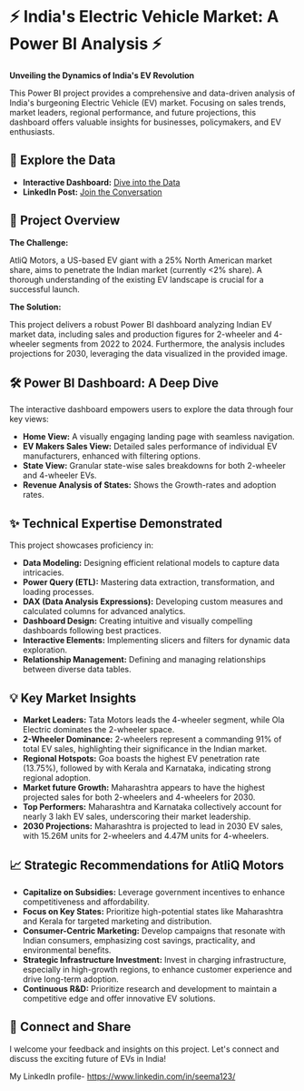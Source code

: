 # ⚡️ India's Electric Vehicle Market: A Power BI Analysis ⚡️

**Unveiling the Dynamics of India's EV Revolution**

This Power BI project provides a comprehensive and data-driven analysis of India's burgeoning Electric Vehicle (EV) market.  Focusing on sales trends, market leaders, regional performance, and future projections, this dashboard offers valuable insights for businesses, policymakers, and EV enthusiasts.

## 🚀 Explore the Data

* **Interactive Dashboard:** [Dive into the Data](https://app.powerbi.com/reportEmbed?reportId=be8b6043-3e35-48f9-9885-be24ea8a14f3&autoAuth=true&ctid=c6e549b3-5f45-4032-aae9-d4244dc5b2c4)
* **LinkedIn Post:** [Join the Conversation]()

## 🎯 Project Overview

**The Challenge:**

AtliQ Motors, a US-based EV giant with a 25% North American market share, aims to penetrate the Indian market (currently <2% share).  A thorough understanding of the existing EV landscape is crucial for a successful launch.

**The Solution:**

This project delivers a robust Power BI dashboard analyzing Indian EV market data, including sales and production figures for 2-wheeler and 4-wheeler segments from 2022 to 2024.  Furthermore, the analysis includes projections for 2030, leveraging the data visualized in the provided image.

## 🛠️ Power BI Dashboard: A Deep Dive

The interactive dashboard empowers users to explore the data through four key views:

* **Home View:**  A visually engaging landing page with seamless navigation.
* **EV Makers Sales View:**  Detailed sales performance of individual EV manufacturers, enhanced with filtering options.
* **State View:**  Granular state-wise sales breakdowns for both 2-wheeler and 4-wheeler EVs.
* **Revenue Analysis of States:**  Shows the Growth-rates and adoption rates.

## ✨ Technical Expertise Demonstrated

This project showcases proficiency in:

* **Data Modeling:**  Designing efficient relational models to capture data intricacies.
* **Power Query (ETL):**  Mastering data extraction, transformation, and loading processes.
* **DAX (Data Analysis Expressions):**  Developing custom measures and calculated columns for advanced analytics.
* **Dashboard Design:**  Creating intuitive and visually compelling dashboards following best practices.
* **Interactive Elements:**  Implementing slicers and filters for dynamic data exploration.
* **Relationship Management:**  Defining and managing relationships between diverse data tables.

## 💡 Key Market Insights

* **Market Leaders:** Tata Motors leads the 4-wheeler segment, while Ola Electric dominates the 2-wheeler space.
* **2-Wheeler Dominance:** 2-wheelers represent a commanding 91% of total EV sales, highlighting their significance in the Indian market.
* **Regional Hotspots:** Goa boasts the highest EV penetration rate (13.75%), followed by with Kerala and Karnataka, indicating strong regional adoption.
* **Market future Growth:** Maharashtra appears to have the highest projected sales for both 2-wheelers and 4-wheelers for 2030.
* **Top Performers:** Maharashtra and Karnataka collectively account for nearly 3 lakh EV sales, underscoring their market leadership.
* **2030 Projections:**  Maharashtra is projected to lead in 2030 EV sales, with 15.26M units for 2-wheelers and 4.47M units for 4-wheelers. 

## 📈 Strategic Recommendations for AtliQ Motors

* **Capitalize on Subsidies:**  Leverage government incentives to enhance competitiveness and affordability.
* **Focus on Key States:**  Prioritize high-potential states like Maharashtra and Kerala for targeted marketing and distribution.
* **Consumer-Centric Marketing:**  Develop campaigns that resonate with Indian consumers, emphasizing cost savings, practicality, and environmental benefits.
* **Strategic Infrastructure Investment:**  Invest in charging infrastructure, especially in high-growth regions, to enhance customer experience and drive long-term adoption.
* **Continuous R&D:**  Prioritize research and development to maintain a competitive edge and offer innovative EV solutions.

## 🙏 Connect and Share

I welcome your feedback and insights on this project. Let's connect and discuss the exciting future of EVs in India!

My LinkedIn profile- https://www.linkedin.com/in/seema123/
